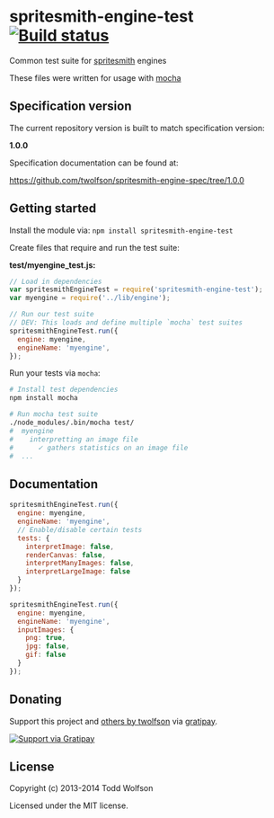 # spritesmith-engine-test [![Build status](https://travis-ci.org/twolfson/spritesmith-engine-test.png?branch=master)](https://travis-ci.org/twolfson/spritesmith-engine-test)

Common test suite for [spritesmith][] engines

These files were written for usage with [mocha][]

[spritesmith]: https://github.com/Ensighten/spritesmith
[mocha]: https://github.com/visionmedia/mocha

## Specification version
The current repository version is built to match specification version:

**1.0.0**

Specification documentation can be found at:

https://github.com/twolfson/spritesmith-engine-spec/tree/1.0.0

## Getting started
Install the module via: `npm install spritesmith-engine-test`

Create files that require and run the test suite:

**test/myengine_test.js:**

```js
// Load in dependencies
var spritesmithEngineTest = require('spritesmith-engine-test');
var myengine = require('../lib/engine');

// Run our test suite
// DEV: This loads and define multiple `mocha` test suites
spritesmithEngineTest.run({
  engine: myengine,
  engineName: 'myengine',
});
```

Run your tests via `mocha`:

```bash
# Install test dependencies
npm install mocha

# Run mocha test suite
./node_modules/.bin/mocha test/
#  myengine
#    interpretting an image file
#      ✓ gathers statistics on an image file
#  ...
```

## Documentation
```js
spritesmithEngineTest.run({
  engine: myengine,
  engineName: 'myengine',
  // Enable/disable certain tests
  tests: {
    interpretImage: false,
    renderCanvas: false,
    interpretManyImages: false,
    interpretLargeImage: false
  }
});

spritesmithEngineTest.run({
  engine: myengine,
  engineName: 'myengine',
  inputImages: {
    png: true,
    jpg: false,
    gif: false
  }
});
```


## Donating
Support this project and [others by twolfson][gratipay] via [gratipay][].

[![Support via Gratipay][gratipay-badge]][gratipay]

[gratipay-badge]: https://cdn.rawgit.com/gratipay/gratipay-badge/2.x.x/dist/gratipay.png
[gratipay]: https://www.gratipay.com/twolfson/

## License
Copyright (c) 2013-2014 Todd Wolfson

Licensed under the MIT license.
